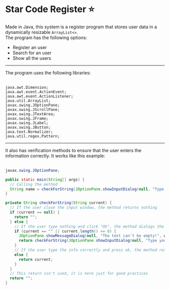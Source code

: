 # Star Code Register ⭐
Made in Java, this system is a register program that stores user data in a dynamically resizable <code>ArrayList&lt;&gt;</code>.<br>
The program has the following options:
- Register an user
- Search for an user
- Show all the users
<hr>
The program uses the following libraries:<br><br>

````
java.awt.Dimension;
java.awt.event.ActionEvent;
java.awt.event.ActionListener;
java.util.ArrayList;
javax.swing.JOptionPane;
javax.swing.JScrollPane;
javax.swing.JTextArea;
javax.swing.JFrame;
javax.swing.JLabel;
javax.swing.JButton;
java.text.Normalizer;
java.util.regex.Pattern;
````

<hr>
It also has verification methods to ensure that the user enters the information correctly. It works like this example:<br><br>

````java
javax.swing.JOptionPane;

public static main(String[] args) {
  // Calling the method
  String name = checkForString(JOptionPane.showInputDialog(null, "Type your info!", windowTitle, JOptionPane.QUESTION_MESSAGE));
}

private String checkForString(String current) {
  // If the user close the input window, the method returns nothing
  if (current == null) {
    return "";
  } else {
    // If the user type nothing and click "Ok", the method dialogs the user and calls itself
    if (current == "" || current.length() <= 0) {
      JOptionPane.showMessageDialog(null, "The text can't be empty!", windowTitle, JOptionPane.INFORMATION_MESSAGE);
      return checkForString(JOptionPane.showInputDialog(null, "Type your info!", windowTitle, JOptionPane.QUESTION_MESSAGE), 1);				
    } 
    // If the user type the info correctly and press ok, the method returns the info
    else {
      return current;
    }
  }
  // This return isn't used, it is here just for good practices
  return "";
}
````
